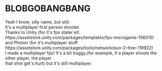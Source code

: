 <h1><b>BLOBGOBANGBANG</b></h1>
Yeah I know, silly name, but still.<br>
It's a multiplayer first person shooter.<br>
Thanks to Unity (for it's fps stater kit: https://assetstore.unity.com/packages/templates/fps-microgame-156015)<br>
and Photon (for it's multiplayer stuff: https://assetstore.unity.com/packages/tools/network/pun-2-free-119922)<br>
I made a multiplayer fps! It's a bit buggy,(for example, if a player shoots the other player, the player<br>that shot get's hurt) but it's still multiplayer.
